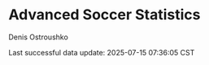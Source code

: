 # Advanced Soccer Statistics
Denis Ostroushko

<!-- gfm -->

Last successful data update: 2025-07-15 07:36:05 CST
